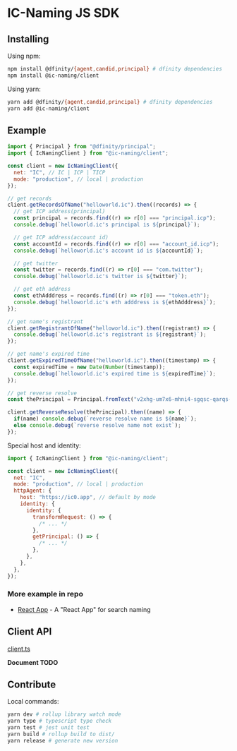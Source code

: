 # IC-Naming JS SDK

## Installing

Using npm:

```sh
npm install @dfinity/{agent,candid,principal} # dfinity dependencies
npm install @ic-naming/client
```

Using yarn:

```sh
yarn add @dfinity/{agent,candid,principal} # dfinity dependencies
yarn add @ic-naming/client
```

<!--
Using unpkg CDN. Access through `(window or global).IcNaming.Client`:

```html
<script src="https://unpkg.com/browse/@ic-naming/client/dist/index-umd.js"></script>
``` -->

## Example

```js
import { Principal } from "@dfinity/principal";
import { IcNamingClient } from "@ic-naming/client";

const client = new IcNamingClient({
  net: "IC", // IC | ICP | TICP
  mode: "production", // local | production
});

// get records
client.getRecordsOfName("helloworld.ic").then((records) => {
  // get ICP address(principal)
  const principal = records.find((r) => r[0] === "principal.icp");
  console.debug(`helloworld.ic's principal is ${principal}`);

  // get ICP address(account id)
  const accountId = records.find((r) => r[0] === "account_id.icp");
  console.debug(`helloworld.ic's account id is ${accountId}`);

  // get twitter
  const twitter = records.find((r) => r[0] === "com.twitter");
  console.debug(`helloworld.ic's twitter is ${twitter}`);

  // get eth address
  const ethAdddress = records.find((r) => r[0] === "token.eth");
  console.debug(`helloworld.ic's eth adddress is ${ethAdddress}`);
});

// get name's registrant
client.getRegistrantOfName("helloworld.ic").then((registrant) => {
  console.debug(`helloworld.ic's registrant is ${registrant}`);
});

// get name's expired time
client.getExpiredTimeOfName("helloworld.ic").then((timestamp) => {
  const expiredTime = new Date(Number(timestamp));
  console.debug(`helloworld.ic's expired time is ${expiredTime}`);
});

// get reverse resolve
const thePrincipal = Principal.fromText("v2xhg-um7x6-mhni4-sgqsc-qarqs-bgoyy-ngobl-qoe7c-7a4cm-bvn4f-pqe");

client.getReverseResolve(thePrincipal).then((name) => {
  if(name) console.debug(`reverse resolve name is ${name}`);
  else console.debug(`reverse resolve name not exist`);  
});

```

Special host and identity:

```js
import { IcNamingClient } from "@ic-naming/client";

const client = new IcNamingClient({
  net: "IC",
  mode: "production", // local | production
  httpAgent: {
    host: "https://ic0.app", // default by mode
    identity: {
      identity: {
        transformRequest: () => {
          /* ... */
        },
        getPrincipal: () => {
          /* ... */
        },
      },
    },
  },
});
```

### More example in repo

- [React App](./examples/react-app/) - A "React App" for search naming

## Client API

[client.ts](./src/client.ts)

**Document TODO**

## Contribute

Local commands:

```sh
yarn dev # rollup library watch mode
yarn type # typescript type check
yarn test # jest unit test
yarn build # rollup build to dist/
yarn release # generate new version
```
